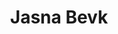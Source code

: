 ---
SICRIS: null
draft: false
fixName: jasna_bevk
lab: null
labPos: null
location: R3.38 - Služba za raziskovalno dejavnost
mailInfo: jasna.bevk@fri.uni-lj.si
officeHours: null
profName: mag. Jasna Bevk
profTitle: Služba za raziskovalno dejavnost
telephoneInfo: null
title: Jasna Bevk
---